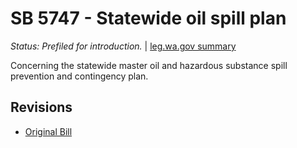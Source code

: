 # SB 5747 - Statewide oil spill plan
*Status: Prefiled for introduction.* | [leg.wa.gov summary](https://app.leg.wa.gov/billsummary?BillNumber=5747&Year=2021)

Concerning the statewide master oil and hazardous substance spill prevention and contingency plan.

## Revisions
* [Original Bill](1/)